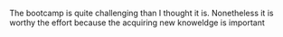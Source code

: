 The bootcamp is quite challenging than I thought it is.
Nonetheless it is worthy the effort because the acquiring new knoweldge is important
